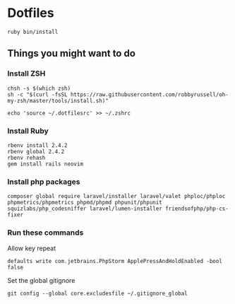 # Dotfiles

```
ruby bin/install
```

## Things you might want to do

### Install ZSH
```
chsh -s $(which zsh)
sh -c "$(curl -fsSL https://raw.githubusercontent.com/robbyrussell/oh-my-zsh/master/tools/install.sh)"

echo 'source ~/.dotfilesrc' >> ~/.zshrc
```

### Install Ruby
```
rbenv install 2.4.2
rbenv global 2.4.2
rbenv rehash
gem install rails neovim
```

### Install php packages
```
composer global require laravel/installer laravel/valet phploc/phploc phpmetrics/phpmetrics phpmd/phpmd phpunit/phpunit squizlabs/php_codesniffer laravel/lumen-installer friendsofphp/php-cs-fixer
```

### Run these commands
Allow key repeat

```defaults write com.jetbrains.PhpStorm ApplePressAndHoldEnabled -bool false```

Set the global gitignore

```git config --global core.excludesfile ~/.gitignore_global```
